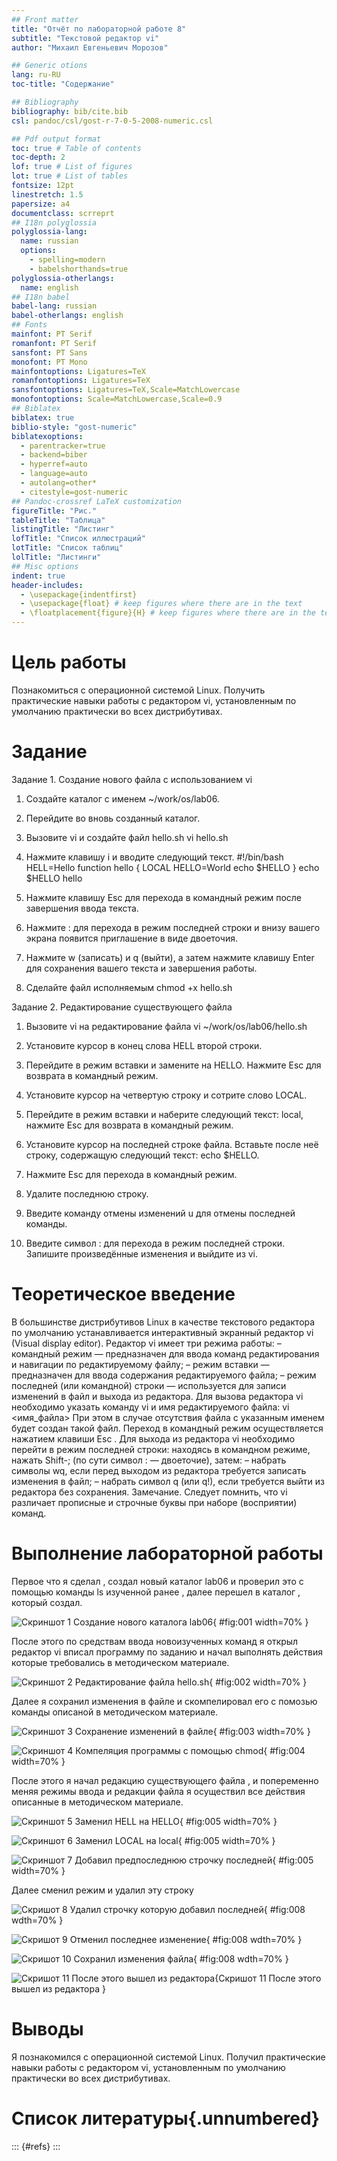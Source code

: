 ```yaml
---
## Front matter
title: "Отчёт по лабораторной работе 8"
subtitle: "Текстовой редактор vi"
author: "Михаил Евгеньевич Морозов"

## Generic otions
lang: ru-RU
toc-title: "Содержание"

## Bibliography
bibliography: bib/cite.bib
csl: pandoc/csl/gost-r-7-0-5-2008-numeric.csl

## Pdf output format
toc: true # Table of contents
toc-depth: 2
lof: true # List of figures
lot: true # List of tables
fontsize: 12pt
linestretch: 1.5
papersize: a4
documentclass: scrreprt
## I18n polyglossia
polyglossia-lang:
  name: russian
  options:
	- spelling=modern
	- babelshorthands=true
polyglossia-otherlangs:
  name: english
## I18n babel
babel-lang: russian
babel-otherlangs: english
## Fonts
mainfont: PT Serif
romanfont: PT Serif
sansfont: PT Sans
monofont: PT Mono
mainfontoptions: Ligatures=TeX
romanfontoptions: Ligatures=TeX
sansfontoptions: Ligatures=TeX,Scale=MatchLowercase
monofontoptions: Scale=MatchLowercase,Scale=0.9
## Biblatex
biblatex: true
biblio-style: "gost-numeric"
biblatexoptions:
  - parentracker=true
  - backend=biber
  - hyperref=auto
  - language=auto
  - autolang=other*
  - citestyle=gost-numeric
## Pandoc-crossref LaTeX customization
figureTitle: "Рис."
tableTitle: "Таблица"
listingTitle: "Листинг"
lofTitle: "Список иллюстраций"
lotTitle: "Список таблиц"
lolTitle: "Листинги"
## Misc options
indent: true
header-includes:
  - \usepackage{indentfirst}
  - \usepackage{float} # keep figures where there are in the text
  - \floatplacement{figure}{H} # keep figures where there are in the text
---
```


# Цель работы

Познакомиться с операционной системой Linux. Получить практические навыки работы с редактором vi, установленным по умолчанию практически во всех дистрибутивах.

# Задание

Задание 1. Создание нового файла с использованием vi

1. Создайте каталог с именем ~/work/os/lab06.

2. Перейдите во вновь созданный каталог.

3. Вызовите vi и создайте файл hello.sh
 vi hello.sh

4. Нажмите клавишу i и вводите следующий текст.
 #!/bin/bash
 HELL=Hello
 function hello {
 	LOCAL HELLO=World
	echo $HELLO
 }
 echo $HELLO
 hello

5. Нажмите клавишу Esc для перехода в командный режим после завершения ввода
текста.

6. Нажмите : для перехода в режим последней строки и внизу вашего экрана появится
приглашение в виде двоеточия.

7. Нажмите w (записать) и q (выйти), а затем нажмите клавишу Enter для сохранения
вашего текста и завершения работы.

8. Сделайте файл исполняемым
chmod +x hello.sh

Задание 2. Редактирование существующего файла
1. Вызовите vi на редактирование файла
vi ~/work/os/lab06/hello.sh

2. Установите курсор в конец слова HELL второй строки.

3. Перейдите в режим вставки и замените на HELLO. Нажмите Esc для возврата в командный режим.

4. Установите курсор на четвертую строку и сотрите слово LOCAL.

5. Перейдите в режим вставки и наберите следующий текст: local, нажмите Esc для
возврата в командный режим.

6. Установите курсор на последней строке файла. Вставьте после неё строку, содержащую
следующий текст: echo $HELLO.

7. Нажмите Esc для перехода в командный режим.

8. Удалите последнюю строку.

9. Введите команду отмены изменений u для отмены последней команды.

10. Введите символ : для перехода в режим последней строки. Запишите произведённые
изменения и выйдите из vi.

# Теоретическое введение

В большинстве дистрибутивов Linux в качестве текстового редактора по умолчанию
устанавливается интерактивный экранный редактор vi (Visual display editor).
Редактор vi имеет три режима работы:
– командный режим — предназначен для ввода команд редактирования и навигации по
редактируемому файлу;
– режим вставки — предназначен для ввода содержания редактируемого файла;
– режим последней (или командной) строки — используется для записи изменений в файл
и выхода из редактора.
Для вызова редактора vi необходимо указать команду vi и имя редактируемого файла:
vi <имя_файла>
При этом в случае отсутствия файла с указанным именем будет создан такой файл.
Переход в командный режим осуществляется нажатием клавиши Esc . Для выхода из
редактора vi необходимо перейти в режим последней строки: находясь в командном
режиме, нажать Shift-; (по сути символ : — двоеточие), затем:
– набрать символы wq, если перед выходом из редактора требуется записать изменения
в файл;
– набрать символ q (или q!), если требуется выйти из редактора без сохранения.
Замечание. Следует помнить, что vi различает прописные и строчные буквы при наборе
(восприятии) команд.

# Выполнение лабораторной работы

Первое что я сделал , создал новый каталог lab06 и проверил это с помощью команды ls изученной ранее , далее перешел в каталог , который создал.

![Скриншот 1 Создание нового каталога lab06](image/1.png){ #fig:001 width=70% }

После этого по средствам ввода новоизученных команд я открыл редактор vi вписал программу по заданию и начал выполнять действия которые требовались в методическом материале.

![Скриншот 2 Редактирование файла hello.sh  ](image/2.png){ #fig:002 width=70% }

Далее я сохранил изменения в файле и скомпелировал его с помозью команды описаной в методическом материале.

![Скриншот 3 Сохранение изменений в файле](image/3.png){ #fig:003 width=70% }


![Скриншот 4 Компеляция программы с помощью chmod](image/4.png){ #fig:004 width=70% }

После этого я начал редакцию существующего файла , и попеременно меняя режимы ввода и редакции файла я осуществил все действия описанные в методическом материале.

![Скриншот 5 Заменил HELL на HELLO](image/5.png){ #fig:005 width=70% }

![Скриншот 6 Заменил LOCAL на local](image/6.png){ #fig:005 width=70% }

![Скриншот 7 Добавил предпоследнюю строчку последней ](image/7.png){ #fig:005 width=70% }

Далее сменил режим и удалил эту строку 

![Скришот 8 Удалил строчку которую добавил последней ](image/8.png){ #fig:008 wdth=70% }

![Скришот 9 Отменил последнее изменение ](image/9.png){ #fig:008 wdth=70% }

![Скришот 10 Сохранил изменения файла ](image/10.png){ #fig:008 wdth=70% }

![Скришот 11 После этого вышел из редактора ](image/11.png){Скришот 11 После этого вышел из редактора }


# Выводы

Я познакомился с операционной системой Linux. Получил практические навыки работы с редактором vi, установленным по умолчанию практически во всех дистрибутивах.

# Список литературы{.unnumbered}

::: {#refs}
:::
